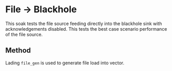 # File -> Blackhole

This soak tests the file source feeding directly into the blackhole
sink with acknowledgements disabled. This tests the best case scenario
performance of the file source.

## Method

Lading `file_gen` is used to generate file load into vector.
